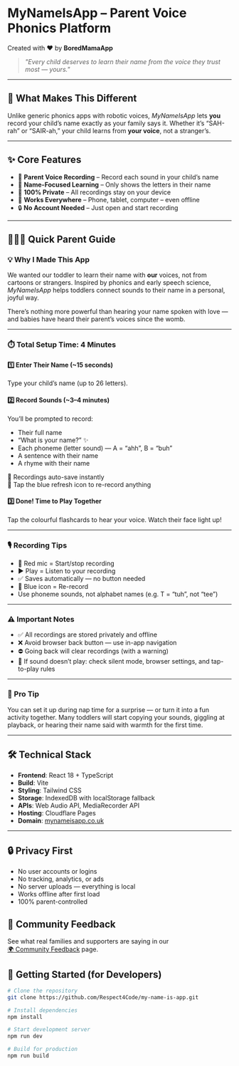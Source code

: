 # MyNameIsApp – Parent Voice Phonics Platform

Created with ❤️ by **BoredMamaApp**

> *"Every child deserves to learn their name from the voice they trust most — yours."*

---

## 🌟 What Makes This Different

Unlike generic phonics apps with robotic voices, *MyNameIsApp* lets **you** record your child’s name exactly as your family says it. Whether it’s “SAH-rah” or “SAIR-ah,” your child learns from **your voice**, not a stranger’s.

---

## ✨ Core Features

- 🎤 **Parent Voice Recording** – Record each sound in your child’s name
- 🎯 **Name-Focused Learning** – Only shows the letters in their name
- 💾 **100% Private** – All recordings stay on your device
- 📱 **Works Everywhere** – Phone, tablet, computer – even offline
- 🔒 **No Account Needed** – Just open and start recording

---

## 👨‍👩‍👧 Quick Parent Guide

### 💡 Why I Made This App

We wanted our toddler to learn their name with **our** voices, not from cartoons or strangers. Inspired by phonics and early speech science, *MyNameIsApp* helps toddlers connect sounds to their name in a personal, joyful way.

There’s nothing more powerful than hearing your name spoken with love — and babies have heard their parent’s voices since the womb.

---

### ⏱️ Total Setup Time: 4 Minutes

#### 1️⃣ Enter Their Name (~15 seconds)
Type your child’s name (up to 26 letters).

#### 2️⃣ Record Sounds (~3–4 minutes)
You’ll be prompted to record:
- Their full name  
- “What is your name?” ✨  
- Each phoneme (letter sound) — A = “ahh”, B = “buh”  
- A sentence with their name  
- A rhyme with their name

📢 Recordings auto-save instantly  
🔁 Tap the blue refresh icon to re-record anything

#### 3️⃣ Done! Time to Play Together
Tap the colourful flashcards to hear your voice. Watch their face light up!

---

### 🎙️ Recording Tips

- 🔴 Red mic = Start/stop recording  
- ▶️ Play = Listen to your recording  
- ✅ Saves automatically — no button needed  
- 🔄 Blue icon = Re-record  
- Use phoneme sounds, not alphabet names (e.g. T = “tuh”, not “tee”)

---

### ⚠️ Important Notes

- ✅ All recordings are stored privately and offline  
- ❌ Avoid browser back button — use in-app navigation  
- ⛔ Going back will clear recordings (with a warning)  
- 📵 If sound doesn’t play: check silent mode, browser settings, and tap-to-play rules

---

### 🎯 Pro Tip

You can set it up during nap time for a surprise — or turn it into a fun activity together. Many toddlers will start copying your sounds, giggling at playback, or hearing their name said with warmth for the first time.

---

## 🛠️ Technical Stack

- **Frontend**: React 18 + TypeScript  
- **Build**: Vite  
- **Styling**: Tailwind CSS  
- **Storage**: IndexedDB with localStorage fallback  
- **APIs**: Web Audio API, MediaRecorder API  
- **Hosting**: Cloudflare Pages  
- **Domain**: [mynameisapp.co.uk](https://mynameisapp.co.uk)

---

## 🔒 Privacy First

- No user accounts or logins  
- No tracking, analytics, or ads  
- No server uploads — everything is local  
- Works offline after first load  
- 100% parent-controlled

## 📢 Community Feedback
See what real families and supporters are saying in our  
[🌍 Community Feedback](./COMMUNITY_FEEDBACK.md) page.

## 🚀 Getting Started (for Developers)

```bash
# Clone the repository
git clone https://github.com/Respect4Code/my-name-is-app.git

# Install dependencies
npm install

# Start development server
npm run dev

# Build for production
npm run build
